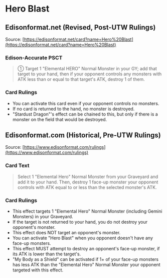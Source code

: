 # Hero Blast

## Edisonformat.net (Revised, Post-UTW Rulings)

Source: [https://edisonformat.net/card?name=Hero%20Blast](https://edisonformat.net/card?name=Hero%20Blast)

### Edison-Accurate PSCT

> ① Target 1 "Elemental HERO" Normal Monster in your GY; add that target to your hand, then if your opponent controls any monsters with ATK less than or equal to that target's ATK, destroy 1 of them.

### Card Rulings

*   You can activate this card even if your opponent controls no monsters.
*   If no card is returned to the hand, no monster is destroyed.
*   "Stardust Dragon"'s effect can be chained to this, but only if there is a monster on the field that would be destroyed.


## Edisonformat.com (Historical, Pre-UTW Rulings)

Source: [https://www.edisonformat.com/rulings](https://www.edisonformat.com/rulings)

### Card Text

> Select 1 "Elemental Hero" Normal Monster from your Graveyard and add it to your hand. Then, destroy 1 face-up monster your opponent controls with ATK equal to or less than the selected monster's ATK.

### Card Rulings

*   This effect targets 1 "Elemental Hero" Normal Monster (including Gemini Monsters) in your Graveyard.
*   If the target is not returned to your hand, you do not destroy your opponent's monster.
*   This effect does NOT target an opponent's monster.
*   You can activate "Hero Blast" when you opponent doesn't have any face-up monsters.
*   This effect MUST attempt to destroy an opponent's face-up monster, if its ATK is lower than the target's.
*   "My Body as a Shield" can be activated if 1+ of your face-up monsters has less ATK than the "Elemental Hero" Normal Monster your opponent targeted with this effect.


